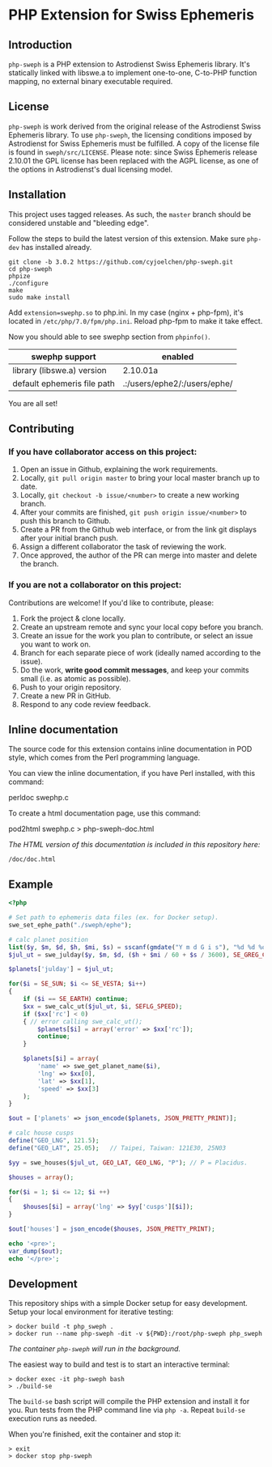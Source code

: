# PHP Extension for Swiss Ephemeris

## Introduction
`php-sweph` is a PHP extension to Astrodienst Swiss Ephemeris library. It's statically linked with libswe.a to implement one-to-one, C-to-PHP function mapping, no external binary executable required.

## License
`php-sweph` is work derived from the original release of the Astrodienst Swiss Ephemeris library.
To use `php-sweph`, the licensing conditions imposed by Astrodienst for Swiss Ephemeris must
be fulfilled. A copy of the license file
is found in `sweph/src/LICENSE`. Please note: since Swiss Ephemeris release 2.10.01 the GPL license has been
replaced with the AGPL license, as one of the options in Astrodienst's dual licensing model.

## Installation

This project uses tagged releases.
As such, the `master` branch should be considered unstable and "bleeding edge".

Follow the steps to build the latest version of this extension.
Make sure `php-dev` has installed already.

```
git clone -b 3.0.2 https://github.com/cyjoelchen/php-sweph.git
cd php-sweph
phpize
./configure
make
sudo make install
```

Add `extension=swephp.so` to php.ini. In my case (nginx + php-fpm), it's located in `/etc/php/7.0/fpm/php.ini`. Reload php-fpm to make it take effect.

Now you should able to see swephp section from `phpinfo()`.

 swephp support | enabled 
---|---
 library (libswe.a) version | 2.10.01a
 default ephemeris file path | .:/users/ephe2/:/users/ephe/ 

You are all set!

## Contributing

### If you have collaborator access on this project:

1. Open an issue in Github, explaining the work requirements.
2. Locally, `git pull origin master` to bring your local master branch up to date.
3. Locally, `git checkout -b issue/<number>` to create a new working branch.
4. After your commits are finished, `git push origin issue/<number>` to push this branch to Github.
5. Create a PR from the Github web interface, or from the link git displays after your initial branch push.
6. Assign a different collaborator the task of reviewing the work.
7. Once approved, the author of the PR can merge into master and delete the branch.

### If you are not a collaborator on this project:

Contributions are welcome! If you'd like to contribute, please:

1. Fork the project & clone locally.
2. Create an upstream remote and sync your local copy before you branch.
3. Create an issue for the work you plan to contribute, or select an issue you want to work on.
4. Branch for each separate piece of work (ideally named according to the issue).
5. Do the work, __write good commit messages__, and keep your commits small (i.e. as atomic as possible).
6. Push to your origin repository.
7. Create a new PR in GitHub.
8. Respond to any code review feedback.

## Inline documentation
The source code for this extension contains inline documentation in POD style,
which comes from the Perl programming language.

You can view the inline documentation, if you have Perl installed, with this command:

perldoc swephp.c

To create a html documentation page, use this command:

pod2html swephp.c > php-sweph-doc.html

_The HTML version of this documentation is included in this repository here:_
```
/doc/doc.html
```

## Example

```php
<?php

# Set path to ephemeris data files (ex. for Docker setup).
swe_set_ephe_path("./sweph/ephe");

# calc planet position
list($y, $m, $d, $h, $mi, $s) = sscanf(gmdate("Y m d G i s"), "%d %d %d %d %d %d");
$jul_ut = swe_julday($y, $m, $d, ($h + $mi / 60 + $s / 3600), SE_GREG_CAL);

$planets['julday'] = $jul_ut;

for($i = SE_SUN; $i <= SE_VESTA; $i++)
{
    if ($i == SE_EARTH) continue;
    $xx = swe_calc_ut($jul_ut, $i, SEFLG_SPEED);
    if ($xx['rc'] < 0) 
    { // error calling swe_calc_ut();
        $planets[$i] = array('error' => $xx['rc']);
        continue;
    }

    $planets[$i] = array(
        'name' => swe_get_planet_name($i),
        'lng' => $xx[0],
        'lat' => $xx[1],
        'speed' => $xx[3]
    );
}

$out = ['planets' => json_encode($planets, JSON_PRETTY_PRINT)];

# calc house cusps
define("GEO_LNG", 121.5);
define("GEO_LAT", 25.05);   // Taipei, Taiwan: 121E30, 25N03

$yy = swe_houses($jul_ut, GEO_LAT, GEO_LNG, "P"); // P = Placidus. 

$houses = array();

for($i = 1; $i <= 12; $i ++) 
{
    $houses[$i] = array('lng' => $yy['cusps'][$i]);
}

$out['houses'] = json_encode($houses, JSON_PRETTY_PRINT);

echo '<pre>';
var_dump($out);
echo '</pre>';
```

## Development

This repository ships with a simple Docker setup for easy development.
Setup your local environment for iterative testing:

```
> docker build -t php_sweph .
> docker run --name php-sweph -dit -v ${PWD}:/root/php-sweph php_sweph
```

_The container `php-sweph` will run in the background._

The easiest way to build and test is to start an interactive terminal:

```
> docker exec -it php-sweph bash
> ./build-se
``` 

The `build-se` bash script will compile the PHP extension and install it for you.
Run tests from the PHP command line via `php -a`.
Repeat `build-se` execution runs as needed.

When you're finished, exit the container and stop it:

```
> exit
> docker stop php-sweph
```


